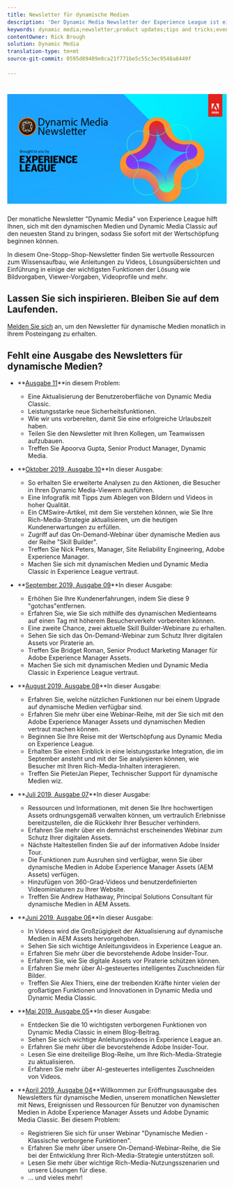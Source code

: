 ```yaml
---
title: Newsletter für dynamische Medien
description: 'Der Dynamic Media Newsletter der Experience League ist ein monatlicher Newsletter. Es wurde entwickelt, um Sie bei der Entwicklung mit dynamischen Medien und Dynamic Media Classic zu unterstützen, sodass Sie sofort mit der Wertschöpfung beginnen können. In diesem One-Stopp-Shop-Newsletter stehen wertvolle Ressourcen zum Wissensaufbau zur Verfügung, darunter Videos, Lösungsübersichten und einige der wichtigsten Funktionen wie Bildvorgaben, Viewer-Vorgaben, Videoprofile und mehr. '
keywords: dynamic media;newsletter;product updates;tips and tricks;events;customer success;blog;blogs;images;videos;features;capabilities
contentOwner: Rick Brough
solution: Dynamic Media
translation-type: tm+mt
source-git-commit: 0595d89409e0ca21f771be5c55c3ec9548a8449f

---
```



# ![Logo des dynamischen MedienNewsletters](/help/assets/assets/dynamic-media-newsletter-logo.png)

Der monatliche Newsletter &quot;Dynamic Media&quot; von Experience League hilft Ihnen, sich mit den dynamischen Medien und Dynamic Media Classic auf den neuesten Stand zu bringen, sodass Sie sofort mit der Wertschöpfung beginnen können.

In diesem One-Stopp-Shop-Newsletter finden Sie wertvolle Ressourcen zum Wissensaufbau, wie Anleitungen zu Videos, Lösungsübersichten und Einführung in einige der wichtigsten Funktionen der Lösung wie Bildvorgaben, Viewer-Vorgaben, Videoprofile und mehr.

## Lassen Sie sich inspirieren. Bleiben Sie auf dem Laufenden.

[Melden Sie sich](https://www.adobe.com/subscription/dynamic-media-newsletter.html) an, um den Newsletter für dynamische Medien monatlich in Ihrem Posteingang zu erhalten.

## Fehlt eine Ausgabe des Newsletters für dynamische Medien?

* **[Ausgabe 11](https://expleague.azureedge.net/assets/dynamic-media/Dynamic_Media_Newsletter_11_2019_Nov.html)**in diesem Problem:

   * Eine Aktualisierung der Benutzeroberfläche von Dynamic Media Classic.
   * Leistungsstarke neue Sicherheitsfunktionen.
   * Wie wir uns vorbereiten, damit Sie eine erfolgreiche Urlaubszeit haben.
   * Teilen Sie den Newsletter mit Ihren Kollegen, um Teamwissen aufzubauen.
   * Treffen Sie Apoorva Gupta, Senior Product Manager, Dynamic Media.

* **[Oktober 2019, Ausgabe 10](https://expleague.azureedge.net/assets/dynamic-media/Dynamic_Media_Newsletter_10_2019_Oct.html)**In dieser Ausgabe:

   * So erhalten Sie erweiterte Analysen zu den Aktionen, die Besucher in Ihren Dynamic Media-Viewern ausführen.
   * Eine Infografik mit Tipps zum Ablegen von Bildern und Videos in hoher Qualität.
   * Ein CMSwire-Artikel, mit dem Sie verstehen können, wie Sie Ihre Rich-Media-Strategie aktualisieren, um die heutigen Kundenerwartungen zu erfüllen.
   * Zugriff auf das On-Demand-Webinar über dynamische Medien aus der Reihe &quot;Skill Builder&quot;.
   * Treffen Sie Nick Peters, Manager, Site Reliability Engineering, Adobe Experience Manager.
   * Machen Sie sich mit dynamischen Medien und Dynamic Media Classic in Experience League vertraut.

* **[September 2019, Ausgabe 09](https://expleague.azureedge.net/assets/dynamic-media/Dynamic_Media_Newsletter_09_2019_Sept.html)**In dieser Ausgabe:

   * Erhöhen Sie Ihre Kundenerfahrungen, indem Sie diese 9 &quot;gotchas&quot;entfernen.
   * Erfahren Sie, wie Sie sich mithilfe des dynamischen Medienteams auf einen Tag mit höherem Besucherverkehr vorbereiten können.
   * Eine zweite Chance, zwei aktuelle Skill Builder-Webinare zu erhalten.
   * Sehen Sie sich das On-Demand-Webinar zum Schutz Ihrer digitalen Assets vor Piraterie an.
   * Treffen Sie Bridget Roman, Senior Product Marketing Manager für Adobe Experience Manager Assets.
   * Machen Sie sich mit dynamischen Medien und Dynamic Media Classic in Experience League vertraut.


* **[August 2019, Ausgabe 08](https://expleague.azureedge.net/assets/dynamic-media/Dynamic_Media_Newsletter_08_2019_Aug.html)**In dieser Ausgabe:

   * Erfahren Sie, welche nützlichen Funktionen nur bei einem Upgrade auf dynamische Medien verfügbar sind.
   * Erfahren Sie mehr über eine Webinar-Reihe, mit der Sie sich mit den Adobe Experience Manager Assets und dynamischen Medien vertraut machen können.
   * Beginnen Sie Ihre Reise mit der Wertschöpfung aus Dynamic Media on Experience League.
   * Erhalten Sie einen Einblick in eine leistungsstarke Integration, die im September ansteht und mit der Sie analysieren können, wie Besucher mit Ihren Rich-Media-Inhalten interagieren.
   * Treffen Sie PieterJan Pieper, Technischer Support für dynamische Medien wiz.


* **[Juli 2019, Ausgabe 07](https://expleague.azureedge.net/assets/dynamic-media/Dynamic_Media_Newsletter_07_2019_July.html)**In dieser Ausgabe:

   * Ressourcen und Informationen, mit denen Sie Ihre hochwertigen Assets ordnungsgemäß verwalten können, um vertraulich Erlebnisse bereitzustellen, die die Rückkehr Ihrer Besucher verhindern.
   * Erfahren Sie mehr über ein demnächst erscheinendes Webinar zum Schutz Ihrer digitalen Assets.
   * Nächste Haltestellen finden Sie auf der informativen Adobe Insider Tour.
   * Die Funktionen zum Ausruhen sind verfügbar, wenn Sie über dynamische Medien in Adobe Experience Manager Assets (AEM Assets) verfügen.
   * Hinzufügen von 360-Grad-Videos und benutzerdefinierten Videominiaturen zu Ihrer Website.
   * Treffen Sie Andrew Hathaway, Principal Solutions Consultant für dynamische Medien in AEM Assets.

* **[Juni 2019, Ausgabe 06](https://expleague.azureedge.net/assets/dynamic-media/Dynamic_Media_Newsletter_06_2019_June.html)**In dieser Ausgabe:

   * In Videos wird die Großzügigkeit der Aktualisierung auf dynamische Medien in AEM Assets hervorgehoben.
   * Sehen Sie sich wichtige Anleitungsvideos in Experience League an.
   * Erfahren Sie mehr über die bevorstehende Adobe Insider-Tour.
   * Erfahren Sie, wie Sie digitale Assets vor Piraterie schützen können.
   * Erfahren Sie mehr über AI-gesteuertes intelligentes Zuschneiden für Bilder.
   * Treffen Sie Alex Thiers, eine der treibenden Kräfte hinter vielen der großartigen Funktionen und Innovationen in Dynamic Media und Dynamic Media Classic.

* **[Mai 2019, Ausgabe 05](https://expleague.azureedge.net/assets/dynamic-media/Dynamic_Media_Newsletter_05_2019_May.html)**In dieser Ausgabe:

   * Entdecken Sie die 10 wichtigsten verborgenen Funktionen von Dynamic Media Classic in einem Blog-Beitrag.
   * Sehen Sie sich wichtige Anleitungsvideos in Experience League an.
   * Erfahren Sie mehr über die bevorstehende Adobe Insider-Tour.
   * Lesen Sie eine dreiteilige Blog-Reihe, um Ihre Rich-Media-Strategie zu aktualisieren.
   * Erfahren Sie mehr über AI-gesteuertes intelligentes Zuschneiden von Videos.

* **[April 2019, Ausgabe 04](https://expleague.azureedge.net/assets/dynamic-media/Dynamic_Media_Newsletter_04_2019_April.html)**Willkommen zur Eröffnungsausgabe des Newsletters für dynamische Medien, unserem monatlichen Newsletter mit News, Ereignissen und Ressourcen für Benutzer von dynamischen Medien in Adobe Experience Manager Assets und Adobe Dynamic Media Classic. Bei diesem Problem:
   * Registrieren Sie sich für unser Webinar &quot;Dynamische Medien - Klassische verborgene Funktionen&quot;.
   * Erfahren Sie mehr über unsere On-Demand-Webinar-Reihe, die Sie bei der Entwicklung Ihrer Rich-Media-Strategie unterstützen soll.
   * Lesen Sie mehr über wichtige Rich-Media-Nutzungsszenarien und unsere Lösungen für diese.
   *  ... und vieles mehr!